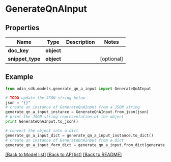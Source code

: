 # GenerateQnAInput


## Properties

Name | Type | Description | Notes
------------ | ------------- | ------------- | -------------
**doc_key** | **object** |  | 
**snippet_type** | **object** |  | [optional] 

## Example

```python
from odin_sdk.models.generate_qn_a_input import GenerateQnAInput

# TODO update the JSON string below
json = "{}"
# create an instance of GenerateQnAInput from a JSON string
generate_qn_a_input_instance = GenerateQnAInput.from_json(json)
# print the JSON string representation of the object
print GenerateQnAInput.to_json()

# convert the object into a dict
generate_qn_a_input_dict = generate_qn_a_input_instance.to_dict()
# create an instance of GenerateQnAInput from a dict
generate_qn_a_input_form_dict = generate_qn_a_input.from_dict(generate_qn_a_input_dict)
```
[[Back to Model list]](../README.md#documentation-for-models) [[Back to API list]](../README.md#documentation-for-api-endpoints) [[Back to README]](../README.md)


